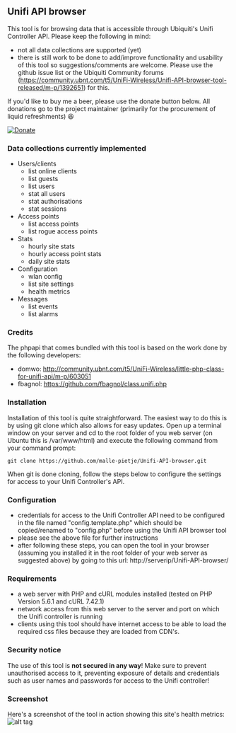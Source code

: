 ## Unifi API browser
This tool is for browsing data that is accessible through Ubiquiti's Unifi Controller API. Please keep the following in mind:
- not all data collections are supported (yet)
- there is still work to be done to add/improve functionality and usability of this tool so suggestions/comments are welcome. Please use the github issue list or the Ubiquiti Community forums (https://community.ubnt.com/t5/UniFi-Wireless/Unifi-API-browser-tool-released/m-p/1392651) for this.

If you'd like to buy me a beer, please use the donate button below. All donations go to the project maintainer (primarily for the procurement of liquid refreshments) :satisfied:

[![Donate](https://www.paypalobjects.com/en_GB/i/btn/btn_donate_LG.gif)](https://www.paypal.com/cgi-bin/webscr?cmd=_s-xclick&hosted_button_id=M7TVNVX3Z44VN)

### Data collections currently implemented
- Users/clients
  - list online clients
  - list guests
  - list users
  - stat all users
  - stat authorisations
  - stat sessions
- Access points
  - list access points
  - list rogue access points
- Stats
  - hourly site stats
  - hourly access point stats
  - daily site stats
- Configuration
  - wlan config
  - list site settings
  - health metrics
- Messages
  - list events
  - list alarms

### Credits
The phpapi that comes bundled with this tool is based on the work done by the following developers:
- domwo: http://community.ubnt.com/t5/UniFi-Wireless/little-php-class-for-unifi-api/m-p/603051
- fbagnol: https://github.com/fbagnol/class.unifi.php

### Installation
Installation of this tool is quite straightforward. The easiest way to do this is by using git clone which also allows for easy updates. Open up a terminal window on your server and cd to the root folder of you web server (on Ubuntu this is /var/www/html) and execute the following command from your command prompt:
```
git clone https://github.com/malle-pietje/Unifi-API-browser.git
```
When git is done cloning, follow the steps below to configure the settings for access to your Unifi Controller's API.

### Configuration
- credentials for access to the Unifi Controller API need to be configured in the file named "config.template.php" which should be copied/renamed to "config.php" before using the Unifi API browser tool
- please see the above file for further instructions
- after following these steps, you can open the tool in your browser (assuming you installed it in the root folder of your web server as suggested above) by going to this url: http://serverip/Unifi-API-browser/

### Requirements
- a web server with PHP and cURL modules installed (tested on PHP Version 5.6.1 and cURL 7.42.1)
- network access from this web server to the server and port on which the Unifi controller is running
- clients using this tool should have internet access to be able to load the required css files because they are loaded from CDN's.

### Security notice
The use of this tool is **not secured in any way**! Make sure to prevent unauthorised access to it, preventing exposure of details and credentials such as user names and passwords for access to the Unifi controller!

### Screenshot
Here's a screenshot of the tool in action showing this site's health metrics:
![alt tag](https://cloud.githubusercontent.com/assets/12016131/11031627/1a74a712-86d6-11e5-966d-c9ff3de0e8c3.jpg "Sample screenshot")
